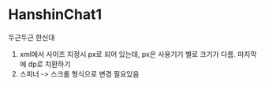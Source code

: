 # HanshinChat1
두근두근 한신대

1. xml에서 사이즈 지정시 px로 되어 있는데, px은 사용기기 별로 크기가 다름. 마지막에 dp로 치환하기
2. 스피너 -> 스크롤 형식으로 변경 필요있음
